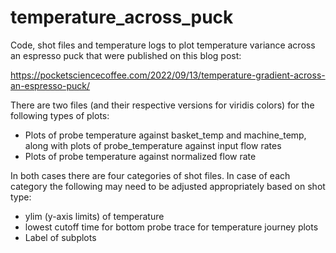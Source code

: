 # temperature_across_puck
Code, shot files and temperature logs to plot temperature variance across an espresso puck that were published on this blog post:

https://pocketsciencecoffee.com/2022/09/13/temperature-gradient-across-an-espresso-puck/

There are two files (and their respective versions for viridis colors) for the following types of plots:
- Plots of probe temperature against basket_temp and machine_temp, along with plots of probe_temperature against input flow rates
- Plots of probe temperature against normalized flow rate

In both cases there are four categories of shot files. In case of each category the following may need to be adjusted appropriately based on shot type:
- ylim (y-axis limits) of temperature
- lowest cutoff time for bottom probe trace for temperature journey plots
- Label of subplots 
